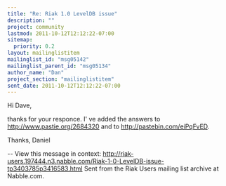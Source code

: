 ```yaml
---
title: "Re: Riak 1.0 LevelDB issue"
description: ""
project: community
lastmod: 2011-10-12T12:12:22-07:00
sitemap:
  priority: 0.2
layout: mailinglistitem
mailinglist_id: "msg05142"
mailinglist_parent_id: "msg05134"
author_name: "Dan"
project_section: "mailinglistitem"
sent_date: 2011-10-12T12:12:22-07:00
---
```



Hi Dave,

thanks for your responce. 
I' ve added the answers to http://www.pastie.org/2684320 and to
http://pastebin.com/eiPqFvED.

Thanks, 
Daniel

--
View this message in context: 
http://riak-users.197444.n3.nabble.com/Riak-1-0-LevelDB-issue-tp3403785p3416583.html
Sent from the Riak Users mailing list archive at Nabble.com.

